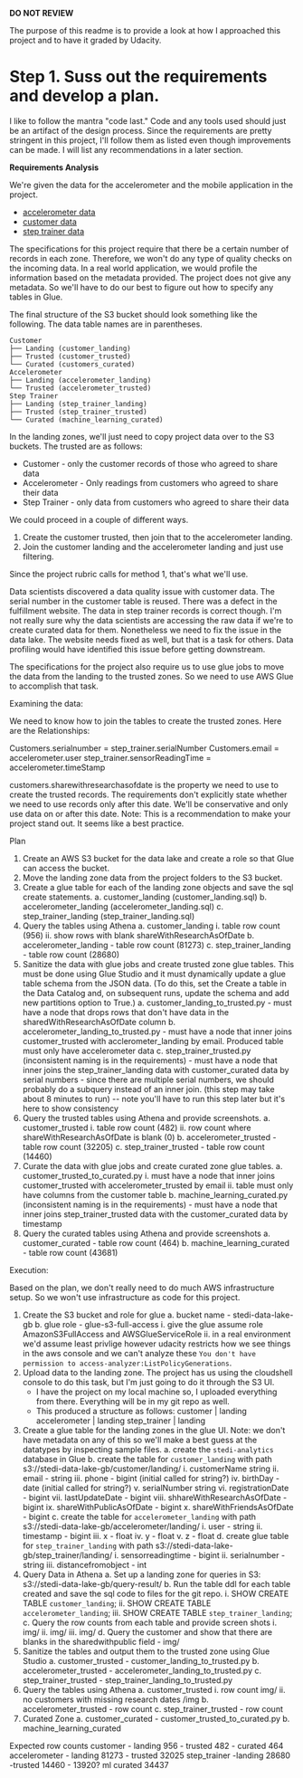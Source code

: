 **DO NOT REVIEW**

The purpose of this readme is to provide a look at how I approached this project and to have it graded by Udacity.

# Step 1.  Suss out the requirements and develop a plan. 

I like to follow the mantra "code last."  Code and any tools used should just be an artifact of the design process. Since the requirements are pretty stringent in this project, I'll follow them as listed even though improvements can be made.  I will list any recommendations in a later section.  

**Requirements Analysis**

We're given the data for the accelerometer and the mobile application in the project.  
- [accelerometer data](/data/accelerometer/landing)
- [customer data](/data/customer/landing)
- [step trainer data](/data/step_trainer/landing)

The specifications for this project require that there be a certain number of records in each zone.  Therefore, we won't do any type of quality checks on the incoming data.  In a real world application, we would profile the information based on the metadata provided.  The project does not give any metadata.  So we'll have to do our best to figure out how to specify any tables in Glue.

The final structure of the S3 bucket should look something like the following.  The data table names are in parentheses.
```
Customer
├── Landing (customer_landing)
├── Trusted (customer_trusted)
└── Curated (customers_curated)
Accelerometer
├── Landing (accelerometer_landing)
└── Trusted (accelerometer_trusted)
Step Trainer
├── Landing (step_trainer_landing)
├── Trusted (step_trainer_trusted)
└── Curated (machine_learning_curated)
```
	
In the landing zones, we'll just need to copy project data over to the S3 buckets.   The trusted are as follows:

- Customer - only the customer records of those who agreed to share data
- Accelerometer - Only readings from customers who agreed to share their data
- Step Trainer - only data from customers who agreed to share their data

We could proceed in a couple of different ways. 
1. Create the customer trusted, then join that to the accelerometer landing.
2. Join the customer landing and the accelerometer landing and just use filtering.

Since the project rubric calls for method 1, that's what we'll use.

Data scientists discovered a data quality issue with customer data.  The serial number in the customer table is reused.  There was a defect in the fulfillment website.  The data in step trainer records is correct though. I'm not really sure why the data scientists are accessing the raw data if we're to create curated data for them. Nonetheless we need to fix the issue in the data lake.  The website needs fixed as well, but that is a task for others.  Data profiling would have identified this issue before getting downstream.  

The specifications for the project also require us to use glue jobs to move the data from the landing to the trusted zones.  So we need to use AWS Glue to accomplish that task.

Examining the data:

We need to know how to join the tables to create the trusted zones.  Here are the Relationships: 

Customers.serialnumber = step_trainer.serialNumber
Customers.email = accelerometer.user
step_trainer.sensorReadingTime = accelerometer.timeStamp

customers.sharewithresearchasofdate is the property we need to use to create the trusted records.  The requirements don't explicitly state whether we need to use records only after this date.  We'll be conservative and only use data on or after this date.  Note: This is a recommendation to make your project stand out.  It seems like a best practice.

Plan

1.  Create an AWS S3 bucket for the data lake and create a role so that Glue can access the bucket. 
2.  Move the landing zone data from the project folders to the S3 bucket.
3.  Create a glue table for each of the landing zone objects and save the sql create statements.
	a. customer_landing (customer_landing.sql)
	b. accelerometer_landing (accelerometer_landing.sql)
	c. step_trainer_landing (step_trainer_landing.sql)
5.  Query the tables using Athena
	a. customer_landing
		i. table row count (956)
		ii. show rows with blank shareWithResearchAsOfDate
	b. accelerometer_landing
		- table row count (81273)
	c. step_trainer_landing
		- table row count (28680)
6.  Sanitize the data with glue jobs and create trusted zone glue tables.  This must be done using Glue Studio and it must dynamically update a glue table schema from the JSON data. (To do this, set the Create a table in the Data Catalog and, on subsequent runs, update the schema and add new partitions option to True.)
		a. customer_landing_to_trusted.py
			- must have a node that drops rows that don't have data in the sharedWithResearchAsOfDate column
		b. accelerometer_landing_to_trusted.py
			- must have a node that inner joins customer_trusted with acclerometer_landing by email. Produced table must only have accelerometer data
		c. step_trainer_trusted.py (inconsistent naming is in the requirements)
			- must have a node that inner joins the step_trainer_landing data with customer_curated data by serial numbers
    			- since there are multiple serial numbers, we should probably do a subquery instead of an inner join.
			(this step may take about 8 minutes to run)  -- note you'll have to run this step later but it's here to show consistency
7.  Query the trusted tables using Athena and provide screenshots.
	a. customer_trusted
		i. table row count (482)
		ii. row count where shareWithResearchAsOfDate is blank (0)
	b. accelerometer_trusted
		- table row count (32205)
	c. step_trainer_trusted
		- table row count (14460)
8.  Curate the data with glue jobs and create curated zone glue tables. 
	a. customer_trusted_to_curated.py
		i. must have a node that inner joins customer_trusted with accelerometer_trusted by email
		ii. table must only have columns from the customer table
	b. machine_learning_curated.py (inconsistent naming is in the requirements)
		- must have a node that inner joins step_trainer_trusted data with the customer_curated data by timestamp
9. Query the curated tables using Athena and provide screenshots
	a. customer_curated 
		- table row count (464)
	b. machine_learning_curated
		- table row count (43681)
		
Execution: 

Based on the plan, we don't really need to do much AWS infrastructure setup.  So we won't use infrastructure as code for this project. 

1.  Create the S3 bucket and role for glue
	a. bucket name - stedi-data-lake-gb
	b. glue role - glue-s3-full-access
        i. give the glue assume role AmazonS3FullAccess and AWSGlueServiceRole
        ii. in a real environment we'd assume least privlige however udacity restricts how we see things in the aws console and we can't analyze these `You don't have permission to access-analyzer:ListPolicyGenerations`.
2. Upload data to the landing zone. The project has us using the cloudshell console to do this task, but I'm just going to do it through the S3 UI.
	- I have the project on my local machine so, I uploaded everything from there.  Everything will be in my git repo as well.
	- This produced a structure as follows: 
		customer
			| landing
		accelerometer
			| landing
		step_trainer
			| landing
3. Create a glue table for the landing zones in the glue UI. Note: we don't have metadata on any of this so we'll make a best guess at the datatypes by inspecting sample files.
	a. create the `stedi-analytics` database in Glue
	b. create the table for `customer_landing` with path s3://stedi-data-lake-gb/customer/landing/
		i. customerName string
		ii. email - string
		iii. phone - bigint (initial called for string?)
		iv. birthDay - date (initial called for string?)
		v. serialNumber string
		vi. registrationDate - bigint
		vii. lastUpdateDate - bigint
		viii. shhareWithResearchAsOfDate - bigint
		ix. shareWithPublicAsOfDate - bigint
		x. shareWithFriendsAsOfDate - bigint
	c. create the table for `accelerometer_landing` with path s3://stedi-data-lake-gb/accelerometer/landing/
		i. user - string
		ii. timestamp - bigint
		iii. x - float
		iv. y - float
		v. z - float
	d. create glue table for `step_trainer_landing` with path s3://stedi-data-lake-gb/step_trainer/landing/
		i. sensorreadingtime - bigint
		ii. serialnumber - string
		iii. distancefromobject - int
4. Query Data in Athena
	a. Set up a landing zone for queries in S3: s3://stedi-data-lake-gb/query-result/
	b. Run the table ddl for each table created and save the sql code to files for the git repo. 
	    i. SHOW CREATE TABLE `customer_landing`;
	    ii. SHOW CREATE TABLE `accelerometer_landing`;
	    iii. SHOW CREATE TABLE `step_trainer_landing`;
    c. Query the row counts from each table and provide screen shots
        i. img/
        ii. img/
        iii. img/
    d. Query the customer and show that there are blanks in the sharedwithpublic field
        - img/
5. Sanitize the tables and output them to the trusted zone using Glue Studio
    a.   customer_trusted 
        - customer_landing_to_trusted.py
    b. accelerometer_trusted
        - accelerometer_landing_to_trusted.py
    c. step_trainer_trusted
        - step_trainer_landing_to_trusted.py
6. Query the tables using Athena
    a. customer_trusted
        i. row count img/
        ii. no customers with missing research dates /img
    b. accelerometer_trusted
        - row count
    c. step_trainer_trusted
        - row count
7. Curated Zone 
    a. customer_curated
        - customer_trusted_to_curated.py
    b. machine_learning_curated
        
        
		
	
	
	
Expected row counts
    customer
        - landing 956
        - trusted 482
        - curated 464
    accelerometer
        - landing 81273
        - trusted 32025
    step_trainer
        -landing 28680
        -trusted 14460 - 13920?
    ml curated 34437

